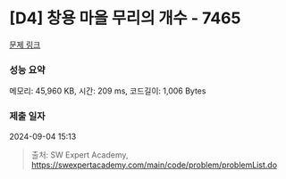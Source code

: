# [D4] 창용 마을 무리의 개수 - 7465 

[문제 링크](https://swexpertacademy.com/main/code/problem/problemDetail.do?contestProbId=AWngfZVa9XwDFAQU) 

### 성능 요약

메모리: 45,960 KB, 시간: 209 ms, 코드길이: 1,006 Bytes

### 제출 일자

2024-09-04 15:13



> 출처: SW Expert Academy, https://swexpertacademy.com/main/code/problem/problemList.do